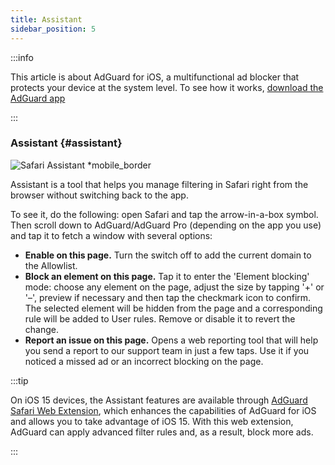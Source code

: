 ```yaml
---
title: Assistant
sidebar_position: 5
---
```


:::info

This article is about AdGuard for iOS, a multifunctional ad blocker that protects your device at the system level. To see how it works, [download the AdGuard app](https://agrd.io/download-kb-adblock)

:::

### Assistant {#assistant}

![Safari Assistant \*mobile_border](https://cdn.adtidy.org/public/Adguard/kb/iOS/features/assistant_en.jpeg)

Assistant is a tool that helps you manage filtering in Safari right from the browser without switching back to the app.

To see it, do the following: open Safari and tap the arrow-in-a-box symbol. Then scroll down to AdGuard/AdGuard Pro (depending on the app you use) and tap it to fetch a window with several options:

- **Enable on this page.**
  Turn the switch off to add the current domain to the Allowlist.
- **Block an element on this page.**
  Tap it to enter the 'Element blocking' mode: choose any element on the page, adjust the size by tapping '+' or '–', preview if necessary and then tap the checkmark icon to confirm. The selected element will be hidden from the page and a corresponding rule will be added to User rules. Remove or disable it to revert the change.
- **Report an issue on this page.**
  Opens a web reporting tool that will help you send a report to our support team in just a few taps. Use it if you noticed a missed ad or an incorrect blocking on the page.

:::tip

On iOS 15 devices, the Assistant features are available through [AdGuard Safari Web Extension](/adguard-for-ios/web-extension), which enhances the capabilities of AdGuard for iOS and allows you to take advantage of iOS 15. With this web extension, AdGuard can apply advanced filter rules and, as a result, block more ads.

:::
